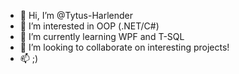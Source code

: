 - 👋 Hi, I’m @Tytus-Harlender
- 👀 I’m interested in OOP (.NET/C#)
- 🌱 I’m currently learning WPF and T-SQL
- 💞️ I’m looking to collaborate on interesting projects!
- 📫 ;)

<!---
Tytus-Harlender/Tytus-Harlender is a ✨ special ✨ repository because its `README.md` (this file) appears on your GitHub profile.
You can click the Preview link to take a look at your changes.
--->
